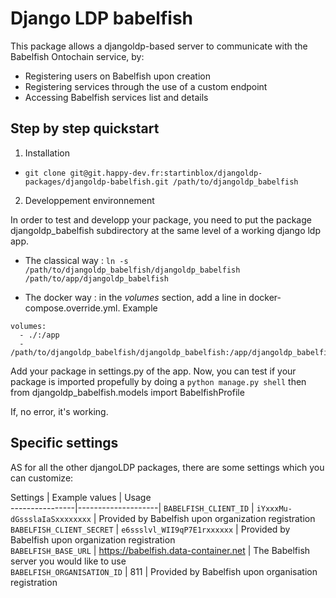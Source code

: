 # Django LDP babelfish

This package allows a djangoldp-based server to communicate with the Babelfish Ontochain service, by:
- Registering users on Babelfish upon creation
- Registering services through the use of a custom endpoint
- Accessing Babelfish services list and  details

## Step by step quickstart

1. Installation
- `git clone git@git.happy-dev.fr:startinblox/djangoldp-packages/djangoldp-babelfish.git /path/to/djangoldp_babelfish`

2. Developpement environnement

In order to test and developp your package, you need to put the package djangoldp_babelfish subdirectory at the same level of a working django ldp app.

- The classical way :
`ln -s /path/to/djangoldp_babelfish/djangoldp_babelfish /path/to/app/djangoldp_babelfish`

- The docker way : in the *volumes* section, add a line in docker-compose.override.yml. Example
```
volumes:
  - ./:/app
  - /path/to/djangoldp_babelfish/djangoldp_babelfish:/app/djangoldp_babelfish
```

Add your package in settings.py of the app. Now, you can test if your package is imported propefully by doing a
`python manage.py shell` then
from djangoldp_babelfish.models import BabelfishProfile

If, no error, it's working.

## Specific settings

AS for all the other djangoLDP packages, there are some settings which you can customize:

Settings        | Example values     | Usage   
----------------|--------------------|
`BABELFISH_CLIENT_ID`      | `iYxxxMu-dGssslaIaSxxxxxxxx` | Provided by Babelfish upon organization registration
`BABELFISH_CLIENT_SECRET` | `e6ssslvl_WII9qP7E1rxxxxxx` | Provided by Babelfish upon organization registration   
`BABELFISH_BASE_URL` | https://babelfish.data-container.net | The Babelfish server you would like to use         
`BABELFISH_ORGANISATION_ID` | 811 | Provided by Babelfish upon organisation registration